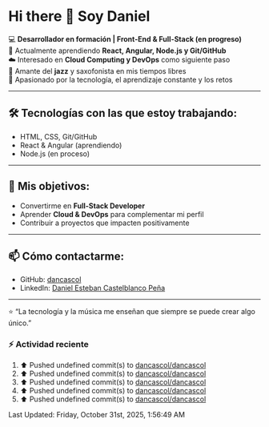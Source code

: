 # Hi there 👋 Soy Daniel  

:computer: **Desarrollador en formación | Front-End & Full-Stack (en progreso)**  
:seedling: Actualmente aprendiendo **React, Angular, Node.js y Git/GitHub**  
:cloud: Interesado en **Cloud Computing y DevOps** como siguiente paso  
:saxophone: Amante del **jazz** y saxofonista en mis tiempos libres  
:rocket: Apasionado por la tecnología, el aprendizaje constante y los retos  

---

## 🛠️ Tecnologías con las que estoy trabajando:
- HTML, CSS, Git/GitHub  
- React & Angular (aprendiendo)  
- Node.js (en proceso)  

---

## :pushpin: Mis objetivos:
- Convertirme en **Full-Stack Developer**  
- Aprender **Cloud & DevOps** para complementar mi perfil  
- Contribuir a proyectos que impacten positivamente  

---

## :mailbox: Cómo contactarme:
- GitHub: [dancascol](https://github.com/dancascol)  
- LinkedIn: [Daniel Esteban Castelblanco Peña](https://www.linkedin.com/in/danielestebancastelblancope%C3%B1a1998/)  

---

:star: “La tecnología y la música me enseñan que siempre se puede crear algo único.”

### :zap: Actividad reciente
<!--RECENT_ACTIVITY:start-->
1. ⬆️ Pushed undefined commit(s) to [dancascol/dancascol](https://github.com/dancascol/dancascol)
2. ⬆️ Pushed undefined commit(s) to [dancascol/dancascol](https://github.com/dancascol/dancascol)
3. ⬆️ Pushed undefined commit(s) to [dancascol/dancascol](https://github.com/dancascol/dancascol)
4. ⬆️ Pushed undefined commit(s) to [dancascol/dancascol](https://github.com/dancascol/dancascol)
5. ⬆️ Pushed undefined commit(s) to [dancascol/dancascol](https://github.com/dancascol/dancascol)
<!--RECENT_ACTIVITY:end-->
<!--RECENT_ACTIVITY:last_update-->
Last Updated: Friday, October 31st, 2025, 1:56:49 AM
<!--RECENT_ACTIVITY:last_update_end-->

